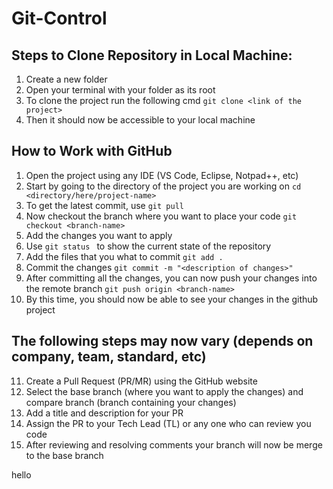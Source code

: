 # Git-Control

## Steps to Clone Repository in Local Machine:

1. Create a new folder
2. Open your terminal with your folder as its root
3. To clone the project run the following cmd `git clone <link of the project>`
4. Then it should now be accessible to your local machine

## How to Work with GitHub

1. Open the project using any IDE (VS Code, Eclipse, Notpad++, etc)
2. Start by going to the directory of the project you are working on `cd <directory/here/project-name> `
3. To get the latest commit, use `git pull `
4. Now checkout the branch where you want to place your code `git checkout <branch-name> `
5. Add the changes you want to apply
6. Use `git status ` to show the current state of the repository
7. Add the files that you what to commit `git add . `
8. Commit the changes `git commit -m "<description of changes>" `
9. After committing all the changes, you can now push your changes into the remote branch `git push origin <branch-name> `
10. By this time, you should now be able to see your changes in the github project

## The following steps may now vary (depends on company, team, standard, etc)

11. Create a Pull Request (PR/MR) using the GitHub website
12. Select the base branch (where you want to apply the changes) and compare branch (branch containing your changes)
13. Add a title and description for your PR
14. Assign the PR to your Tech Lead (TL) or any one who can review you code
15. After reviewing and resolving comments your branch will now be merge to the base branch

hello

